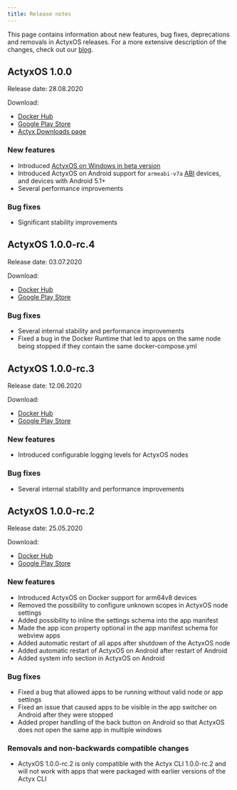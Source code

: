 ```yaml
---
title: Release notes
---
```


This page contains information about new features, bug fixes, deprecations and removals in ActyxOS releases. For a more extensive description of the changes, check out our [blog](https://www.actyx.com/news/).

## ActyxOS 1.0.0

Release date: 28.08.2020

Download:

- [Docker Hub](https://hub.docker.com/r/actyx/os)
- [Google Play Store](https://play.google.com/store/apps/details?id=com.actyx.os.android)
- [Actyx Downloads page](https://downloads.actyx.com/)

### New features

- Introduced [ActyxOS on Windows in beta version](advanced-guides/actyxos-on-windows.md)
- Introduced ActyxOS on Android support for `armeabi-v7a` [ABI](https://developer.android.com/ndk/guides/abis.html#sa) devices, and devices with Android 5.1+
- Several performance improvements

### Bug fixes

- Significant stability improvements

## ActyxOS 1.0.0-rc.4

Release date: 03.07.2020

Download:

- [Docker Hub](https://hub.docker.com/r/actyx/os)
- [Google Play Store](https://play.google.com/store/apps/details?id=com.actyx.os.android)
  
### Bug fixes

- Several internal stability and performance improvements
- Fixed a bug in the Docker Runtime that led to apps on the same node being stopped if they contain the same docker-compose.yml

## ActyxOS 1.0.0-rc.3

Release date: 12.06.2020

Download:

- [Docker Hub](https://hub.docker.com/r/actyx/os)
- [Google Play Store](https://play.google.com/store/apps/details?id=com.actyx.os.android)

### New features

- Introduced configurable logging levels for ActyxOS nodes
  
### Bug fixes

- Several internal stability and performance improvements
  
## ActyxOS 1.0.0-rc.2

Release date: 25.05.2020

Download:

- [Docker Hub](https://hub.docker.com/r/actyx/os)
- [Google Play Store](https://play.google.com/store/apps/details?id=com.actyx.os.android)

### New features

- Introduced ActyxOS on Docker support for arm64v8 devices
- Removed the possibility to configure unknown scopes in ActyxOS node settings
- Added possibility to inline the settings schema into the app manifest
- Made the app icon property optional in the app manifest schema for webview apps
- Added automatic restart of all apps after shutdown of the ActyxOS node
- Added automatic restart of ActyxOS on Android after restart of Android
- Added system info section in ActyxOS on Android

### Bug fixes

- Fixed a bug that allowed apps to be running without valid node or app settings
- Fixed an issue that caused apps to be visible in the app switcher on Android after they were stopped
- Added proper handling of the back button on Android so that ActyxOS does not open the same app in multiple windows

### Removals and non-backwards compatible changes

- ActyxOS 1.0.0-rc.2 is only compatible with the Actyx CLI 1.0.0-rc.2 and will not work with apps that were packaged with earlier versions of the Actyx CLI

